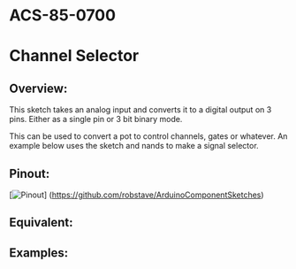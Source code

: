 # ACS-85-0700
Channel Selector
==============

## Overview:
This sketch takes an analog input and converts it to a digital output on 3 pins.
Either as a single pin or 3 bit binary mode. 

This can be used to convert a pot to control channels, gates or whatever. An example below uses the sketch and nands to make a signal selector.


## Pinout:
[![Pinout](https://github.com/robstave/ArduinoComponentSketches/blob/master/ACS-85%20ATTiny85%20sketches/ACS-85-0700/images/acs-84-0700.png)] (https://github.com/robstave/ArduinoComponentSketches)

## Equivalent:


## Examples:
 

